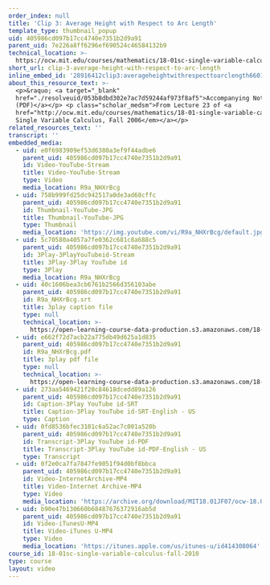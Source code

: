 ```yaml
---
order_index: null
title: 'Clip 3: Average Height with Respect to Arc Length'
template_type: thumbnail_popup
uid: 405986cd097b17cc4740e7351b2d9a91
parent_uid: 7e226a8ff6296ef690524c46584132b9
technical_location: >-
  https://ocw.mit.edu/courses/mathematics/18-01sc-single-variable-calculus-fall-2010/unit-3-the-definite-integral-and-its-applications/part-c-average-value-probability-and-numerical-integration/session-60-integrals-and-averages/clip-3-average-height-with-respect-to-arc-length
short_url: clip-3-average-height-with-respect-to-arc-length
inline_embed_id: '28916412clip3:averageheightwithrespecttoarclength66011951'
about_this_resource_text: >-
  <p>&raquo; <a target="_blank"
  href="./resolveuid/053b8dbd302e7ac7d59244af973f8af5">Accompanying Notes
  (PDF)</a></p> <p class="scholar_medsm">From Lecture 23 of <a
  href="http://ocw.mit.edu/courses/mathematics/18-01-single-variable-calculus-fall-2006/video-lectures/"><em>18.01
  Single Variable Calculus, Fall 2006</em></a></p>
related_resources_text: ''
transcript: ''
embedded_media:
  - uid: e0f6983909ef53d6380a3ef9f44adbe6
    parent_uid: 405986cd097b17cc4740e7351b2d9a91
    id: Video-YouTube-Stream
    title: Video-YouTube-Stream
    type: Video
    media_location: R9a_NHXrBcg
  - uid: 758b999fd25dc942517a0de3ad68cffc
    parent_uid: 405986cd097b17cc4740e7351b2d9a91
    id: Thumbnail-YouTube-JPG
    title: Thumbnail-YouTube-JPG
    type: Thumbnail
    media_location: 'https://img.youtube.com/vi/R9a_NHXrBcg/default.jpg'
  - uid: 5c70580a4057a7fe0362c681c8a688c5
    parent_uid: 405986cd097b17cc4740e7351b2d9a91
    id: 3Play-3PlayYouTubeid-Stream
    title: 3Play-3Play YouTube id
    type: 3Play
    media_location: R9a_NHXrBcg
  - uid: 40c1606bea3cb6761b2566d356103abe
    parent_uid: 405986cd097b17cc4740e7351b2d9a91
    id: R9a_NHXrBcg.srt
    title: 3play caption file
    type: null
    technical_location: >-
      https://open-learning-course-data-production.s3.amazonaws.com/18-01sc-single-variable-calculus-fall-2010/c714f632e4ef635620d2ffc9f9578fc7_R9a_NHXrBcg.srt
  - uid: e662f72d7acb22a775db49d625a1d835
    parent_uid: 405986cd097b17cc4740e7351b2d9a91
    id: R9a_NHXrBcg.pdf
    title: 3play pdf file
    type: null
    technical_location: >-
      https://open-learning-course-data-production.s3.amazonaws.com/18-01sc-single-variable-calculus-fall-2010/f97511cf314e02a809fc7de2cd8aaff5_R9a_NHXrBcg.pdf
  - uid: 273aa5469421f20c84618dcedd89a126
    parent_uid: 405986cd097b17cc4740e7351b2d9a91
    id: Caption-3Play YouTube id-SRT
    title: Caption-3Play YouTube id-SRT-English - US
    type: Caption
  - uid: 0fd8536bfec3101c6a52ac7c001a520b
    parent_uid: 405986cd097b17cc4740e7351b2d9a91
    id: Transcript-3Play YouTube id-PDF
    title: Transcript-3Play YouTube id-PDF-English - US
    type: Transcript
  - uid: 0f2e0ca7fa7847fe9051f94d0bf8bbca
    parent_uid: 405986cd097b17cc4740e7351b2d9a91
    id: Video-InternetArchive-MP4
    title: Video-Internet Archive-MP4
    type: Video
    media_location: 'https://archive.org/download/MIT18.01JF07/ocw-18.01-f07-lec23_300k.mp4'
  - uid: b90e47b130660b68487676372916ab5d
    parent_uid: 405986cd097b17cc4740e7351b2d9a91
    id: Video-iTunesU-MP4
    title: Video-iTunes U-MP4
    type: Video
    media_location: 'https://itunes.apple.com/us/itunes-u/id414308064'
course_id: 18-01sc-single-variable-calculus-fall-2010
type: course
layout: video
---
```

